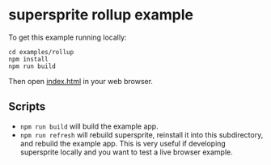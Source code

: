# supersprite rollup example

To get this example running locally:

```
cd examples/rollup
npm install
npm run build
```

Then open [index.html](index.html) in your web browser.

## Scripts

- `npm run build` will build the example app.
- `npm run refresh` will rebuild supersprite, reinstall it into this subdirectory, and rebuild the example app. This is very useful if developing supersprite locally and you want to test a live browser example.